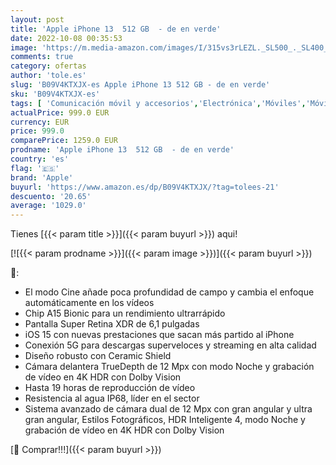 ```yaml
---
layout: post
title: 'Apple iPhone 13  512 GB  - de en verde'
date: 2022-10-08 00:35:53
image: 'https://m.media-amazon.com/images/I/315vs3rLEZL._SL500_._SL400_.jpg'
comments: true
category: ofertas
author: 'tole.es'
slug: 'B09V4KTXJX-es Apple iPhone 13 512 GB - de en verde'
sku: 'B09V4KTXJX-es'
tags: [ 'Comunicación móvil y accesorios','Electrónica','Móviles','Móviles y smartphones libres','apple','iphone','🇪🇸', ]
actualPrice: 999.0 EUR
currency: EUR
price: 999.0
comparePrice: 1259.0 EUR
prodname: 'Apple iPhone 13  512 GB  - de en verde'
country: 'es'
flag: '🇪🇸'
brand: 'Apple'
buyurl: 'https://www.amazon.es/dp/B09V4KTXJX/?tag=tolees-21'
descuento: '20.65'
average: '1029.0'
---
```


Tienes [{{< param title >}}]({{< param buyurl >}}) aqui!

[![{{< param prodname >}}]({{< param image >}})]({{< param buyurl >}})

🔎:

- El modo Cine añade poca profundidad de campo y cambia el enfoque automáticamente en los vídeos
- Chip A15 Bionic para un rendimiento ultrarrápido
- Pantalla Super Retina XDR de 6,1 pulgadas
- iOS 15 con nuevas prestaciones que sacan más partido al iPhone
- Conexión 5G para descargas superveloces y streaming en alta calidad
- Diseño robusto con Ceramic Shield
- Cámara delantera TrueDepth de 12 Mpx con modo Noche y grabación de vídeo en 4K HDR con Dolby Vision
- Hasta 19 horas de reproducción de vídeo
- Resistencia al agua IP68, líder en el sector
- Sistema avanzado de cámara dual de 12 Mpx con gran angular y ultra gran angular, Estilos Fotográficos, HDR Inteligente 4, modo Noche y grabación de vídeo en 4K HDR con Dolby Vision

[🛒 Comprar!!!]({{< param buyurl >}})
